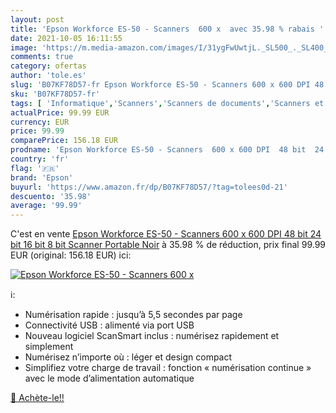 ```yaml
---
layout: post
title: 'Epson Workforce ES-50 - Scanners  600 x  avec 35.98 % rabais '
date: 2021-10-05 16:11:55
image: 'https://m.media-amazon.com/images/I/31ygFwUwtjL._SL500_._SL400_.jpg'
comments: true
category: ofertas
author: 'tole.es'
slug: 'B07KF78D57-fr Epson Workforce ES-50 - Scanners 600 x 600 DPI 48 bit 24...'
sku: 'B07KF78D57-fr'
tags: [ 'Informatique','Scanners','Scanners de documents','Scanners et accessoires','epson', ]
actualPrice: 99.99 EUR
currency: EUR
price: 99.99
comparePrice: 156.18 EUR
prodname: 'Epson Workforce ES-50 - Scanners  600 x 600 DPI  48 bit  24 bit  16 bit  8 bit  Scanner Portable  Noir'
country: 'fr'
flag: '🇫🇷'
brand: 'Epson'
buyurl: 'https://www.amazon.fr/dp/B07KF78D57/?tag=tolees0d-21'
descuento: '35.98'
average: '99.99'
---
```


C'est en vente [Epson Workforce ES-50 - Scanners  600 x 600 DPI  48 bit  24 bit  16 bit  8 bit  Scanner Portable  Noir](https://www.amazon.fr/dp/B07KF78D57/?tag=tolees0d-21)  à  35.98 % de réduction, prix final  99.99 EUR (original: 156.18 EUR) ici:

[![Epson Workforce ES-50 - Scanners  600 x ](https://m.media-amazon.com/images/I/31ygFwUwtjL._SL500_._SL400_.jpg)](https://www.amazon.fr/dp/B07KF78D57/?tag=tolees0d-21)

ℹ️:

- Numérisation rapide : jusqu’à 5,5 secondes par page
- Connectivité USB : alimenté via port USB
- Nouveau logiciel ScanSmart inclus : numérisez rapidement et simplement
- Numérisez n’importe où : léger et design compact
- Simplifiez votre charge de travail : fonction « numérisation continue » avec le mode d’alimentation automatique

[🛒 Achète-le!!](https://www.amazon.fr/dp/B07KF78D57/?tag=tolees0d-21)
